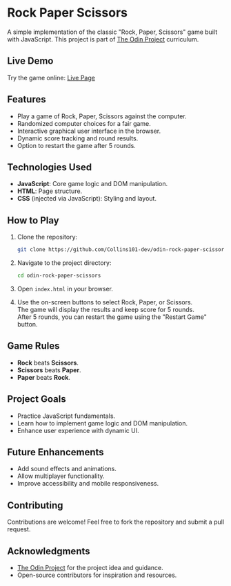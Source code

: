 # Rock Paper Scissors

A simple implementation of the classic "Rock, Paper, Scissors" game built with JavaScript. This project is part of [The Odin Project](https://www.theodinproject.com/) curriculum.

## Live Demo

Try the game online: [Live Page](https://collins101-dev.github.io/odin-rock-paper-scissors/)

## Features

- Play a game of Rock, Paper, Scissors against the computer.
- Randomized computer choices for a fair game.
- Interactive graphical user interface in the browser.
- Dynamic score tracking and round results.
- Option to restart the game after 5 rounds.

## Technologies Used

- **JavaScript**: Core game logic and DOM manipulation.
- **HTML**: Page structure.
- **CSS** (injected via JavaScript): Styling and layout.

## How to Play

1. Clone the repository:
    ```bash
    git clone https://github.com/Collins101-dev/odin-rock-paper-scissors.git
    ```
2. Navigate to the project directory:
    ```bash
    cd odin-rock-paper-scissors
    ```
3. Open `index.html` in your browser.

4. Use the on-screen buttons to select Rock, Paper, or Scissors.  
   The game will display the results and keep score for 5 rounds.  
   After 5 rounds, you can restart the game using the "Restart Game" button.

## Game Rules

- **Rock** beats **Scissors**.
- **Scissors** beats **Paper**.
- **Paper** beats **Rock**.

## Project Goals

- Practice JavaScript fundamentals.
- Learn how to implement game logic and DOM manipulation.
- Enhance user experience with dynamic UI.

## Future Enhancements

- Add sound effects and animations.
- Allow multiplayer functionality.
- Improve accessibility and mobile responsiveness.

## Contributing

Contributions are welcome! Feel free to fork the repository and submit a pull request.

## Acknowledgments

- [The Odin Project](https://www.theodinproject.com/) for the project idea and guidance.  
- Open-source contributors for inspiration and resources.
